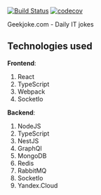 [![Build Status](https://travis-ci.com/n1ckjansens/Geekjoke.svg?branch=main)](https://travis-ci.com/n1ckjansens/Geekjoke) [![codecov](https://codecov.io/gh/n1ckjansens/Geekjoke/branch/main/graph/badge.svg?token=9E4FOMAHLQ)](https://codecov.io/gh/n1ckjansens/Geekjoke)

Geekjoke.com - Daily IT jokes

## Technologies used

**Frontend**:

1. React
2. TypeScript
4. Webpack
6. SocketIo

**Backend**:

1. NodeJS
2. TypeScript
3. NestJS
4. GraphQl
5. MongoDB
6. Redis
7. RabbitMQ
8. SocketIo
9. Yandex.Cloud
